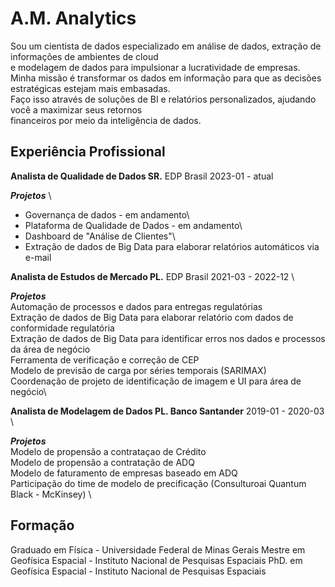 # A.M. Analytics

Sou um cientista de dados especializado em análise de dados, extração de informações de ambientes de cloud \
e modelagem de dados para impulsionar a lucratividade de empresas. \
Minha missão é transformar os dados em informação para que as decisões estratégicas estejam mais embasadas.\
Faço isso através de soluções de BI e relatórios personalizados, ajudando você a maximizar seus retornos \
financeiros por meio da inteligência de dados.

## Experiência Profissional
**Analista de Qualidade de Dados SR.** EDP Brasil 2023-01 - atual

***Projetos*** \
- Governança de dados - em andamento\
- Plataforma de Qualidade de Dados - em andamento\
- Dashboard de "Análise de Clientes"\
- Extração de dados de Big Data para elaborar relatórios automáticos via e-mail


**Analista de Estudos de Mercado PL.** EDP Brasil 2021-03 - 2022-12 \

***Projetos*** \
Automação de processos e dados para entregas regulatórias\
Extração de dados de Big Data para elaborar relatório com dados de  conformidade regulatória\
Extração de dados de Big Data para identificar erros nos dados e processos da área de negócio\
Ferramenta de verificação e correção de CEP\
Modelo de previsão de carga por séries temporais (SARIMAX)\
Coordenação de projeto de identificação de imagem e UI para área de negócio\


**Analista de Modelagem de Dados PL. Banco Santander** 2019-01 - 2020-03 \

***Projetos*** \
Modelo de propensão a contrataçao de Crédito \
Modelo de propensão a contratação de ADQ \
Modelo de faturamento de empresas baseado em ADQ \
Participação do time de modelo de precificação (Consulturoai Quantum Black - McKinsey) \


## Formação
Graduado em Física - Universidade Federal de Minas Gerais
Mestre em Geofísica Espacial - Instituto Nacional de Pesquisas Espaciais
PhD. em Geofísica Espacial - Instituto Nacional de Pesquisas Espaciais
